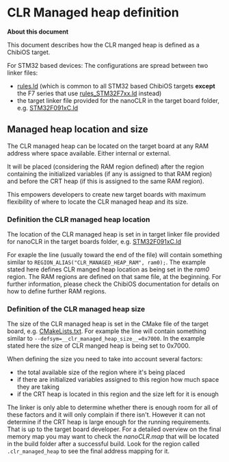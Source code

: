 # CLR Managed heap definition

**About this document**

This document describes how the CLR manged heap is defined as a ChibiOS target.

For STM32 based devices:
The configurations are spread between two linker files: 
- [rules.ld](../../targets/CMSIS-OS/ChibiOS/common/rules.ld) (which is common to all STM32 based ChibiOS targets **except** the F7 series that use [rules_STM32F7xx.ld](../../targets/CMSIS-OS/ChibiOS/common/rules_STM32F7xx.ld) instead)
- the target linker file provided for the nanoCLR in the target board folder, e.g. [STM32F091xC.ld](../../targets/CMSIS-OS/ChibiOS/ST_NUCLEO_F091RC/nanoCLR/STM32F091xC.ld)


## Managed heap location and size

The CLR managed heap can be located on the target board at any RAM address where space available. Either internal or external.

It will be placed (considering the RAM region defined) after the region containing the initialized variables (if any is assigned to that RAM region) and before the CRT heap (if this is assigned to the same RAM region).

This empowers developers to create new target boards with maximum flexibility of where to locate the CLR managed heap and its size.


### Definition the CLR managed heap location

The location of the CLR managed heap is set in in target linker file provided for nanoCLR in the target boards folder, e.g. [STM32F091xC.ld](../../targets/CMSIS-OS/ChibiOS/ST_NUCLEO_F091RC/nanoCLR/STM32F091xC.ld)

For exaple the line (usually toward the end of the file) will contain something similar to `REGION_ALIAS("CLR_MANAGED_HEAP_RAM", ram0);`. The example stated here defines CLR manged heap location as being set in the _ram0_ region. The RAM regions are defined on that same file, at the beginning. For further information, please check the ChibiOS documentation for details on how to define further RAM regions.


### Definition of the CLR managed heap size

The size of the CLR managed heap is set in the CMake file of the target board, e.g. [CMakeLists.txt](../../targets/CMSIS-OS/ChibiOS/ST_NUCLEO_F091RC/CMakeLists.txt).
For example the line will contain something similar to `--defsym=__clr_managed_heap_size__=0x7000`. In the example stated here the size of CLR manged heap is being set to 0x7000.

When defining the size you need to take into account several factors:
- the total available size of the region where it's being placed
- if there are initialized variables assigned to this region how much space they are taking
- if the CRT heap is located in this region and the size left for it is enough

The linker is only able to determine whether there is enough room for all of these factors and it will only complain if there isn't. However it can not determine if the CRT heap is large enough for the running requirements. That is up to the target board developer.
For a detailed overview on the final memory map you may want to check the _nanoCLR.map_ that will be located in the build folder after a successful build. Look for the region called `.clr_managed_heap` to see the final address mapping for it.

